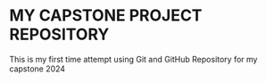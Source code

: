 # MY CAPSTONE PROJECT REPOSITORY

This is my first time attempt using Git and GitHub Repository
for my capstone 2024